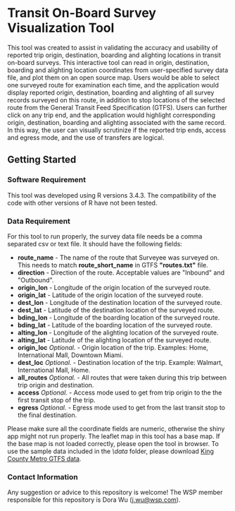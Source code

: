# Transit On-Board Survey Visualization Tool

This tool was created to assist in validating the accuracy and usability of reported trip origin, destination, boarding and alighting locations in transit on-board surveys. This interactive tool can read in origin, destination, boarding and alighting location coordinates from user-specified survey data file, and plot them on an open source map. Users would be able to select one surveyed route for examination each time, and the application would display reported origin, destination, boarding and alighting of all survey records surveyed on this route, in addition to stop locations of the selected route from the General Transit Feed Specification (GTFS). Users can further click on any trip end, and the application would highlight corresponding origin, destination, boarding and alighting associated with the same record. In this way, the user can visually scrutinize if the reported trip ends, access and egress mode, and the use of transfers are logical. 

## Getting Started

### Software Requirement

This tool was developed using R versions 3.4.3. The compatibility of the code with other versions of R have not been tested.

### Data Requirement

For this tool to run properly, the survey data file needs be a comma separated csv or text file. It should have the following fields:
- **route_name** - The name of the route that Surveyee was surveyed on. This needs to match **route_short_name** in GTFS __"routes.txt"__ file.
- **direction** - Direction of the route. Acceptable values are "Inbound" and "Outbound".
- **origin_lon** - Longitude of the origin location of the surveyed route.
- **origin_lat** - Latitude of the origin location of the surveyed route. 
- **dest_lon** - Longitude of the destination location of the surveyed route.
- **dest_lat** - Latitude of the destination location of the surveyed route.
- **bding_lon** - Longitude of the boarding location of the surveyed route.
- **bding_lat** - Latitude of the boarding location of the surveyed route. 
- **alting_lon** - Longitude of the alighting location of the surveyed route.
- **alting_lat** - Latitude of the alighting location of the surveyed route.
- **origin_loc** _Optional._ - Origin location of the trip. Examples: Home, International Mall, Downtown Miami. 
- **dest_loc** _Optional._ - Destination location of the trip. Example: Walmart, International Mall, Home. 
- **all_routes** _Optional._ - All routes that were taken during this trip between trip origin and destination.
- **access** _Optional._ - Access mode used to get from trip origin to the the first transit stop of the trip.
- **egress** _Optional._ - Egress mode used to get from the last transit stop to the final destination.

Please make sure all the coordinate fields are numeric, otherwise the shiny app might not run properly. The leaflet map in this tool has a base map. If the base map is not loaded correctly, please open the tool in browser. To use the sample data included in the _\data_ folder, please download [King County Metro GTFS data](http://transitfeeds.com/p/king-county-metro/73).

### Contact Information

Any suggestion or advice to this repository is welcome! The WSP member responsible for this repository is Dora Wu (j.wu@wsp.com). 
